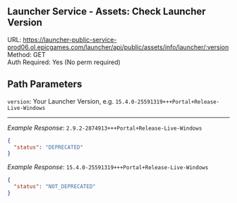 ## Launcher Service - Assets: Check Launcher Version

URL: https://launcher-public-service-prod06.ol.epicgames.com/launcher/api/public/assets/info/launcher/:version \
Method: GET \
Auth Required: Yes (No perm required)

## Path Parameters

`version`: Your Launcher Version, e.g. `15.4.0-25591319+++Portal+Release-Live-Windows`

---

_Example Response_: `2.9.2-2874913+++Portal+Release-Live-Windows`

```json
{
  "status": "DEPRECATED"
}
```

_Example Response_: `15.4.0-25591319+++Portal+Release-Live-Windows`

```json
{
  "status": "NOT_DEPRECATED"
}
```
